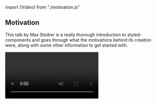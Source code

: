 import {Video} from "./motivation.js"

## Motivation

This talk by Max Stoiber is a really thorough introduction to styled-components
and goes through what the motivations behind its creation were, along with some
other information to get started with.

<Video/>